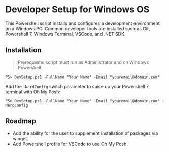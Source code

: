 # Developer Setup for Windows OS

This Powershell script installs and configures a development environment on a Windows PC.  Common developer tools are installed such as Git, Powershell 7, Windows Terminal, VSCode, and .NET SDK.

## Installation

> Prerequisite: script must run as Administrator and on Windows Powershell.

```
PS> DevSetup.ps1 -FullName "Your Name" -Email "youremail@domain.com"
```

Add the `-NerdConfig` switch parameter to spice up your Powershell 7 terminal with Oh My Posh:

```
PS> DevSetup.ps1 -FullName "Your Name" -Email "youremail@domain.com" -NerdConfig
```

## Roadmap

- Add the ability for the user to supplement installation of packages via winget.
- Add Powershell profile for VSCode to use Oh My Posh.
